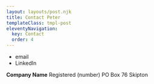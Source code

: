 ```yaml
---
layout: layouts/post.njk
title: Contact Peter
templateClass: tmpl-post
eleventyNavigation:
  key: Contact
  order: 4
---
```

* email
* LinkedIn

**Company Name**
Registered (number)
PO Box 76
Skipton


